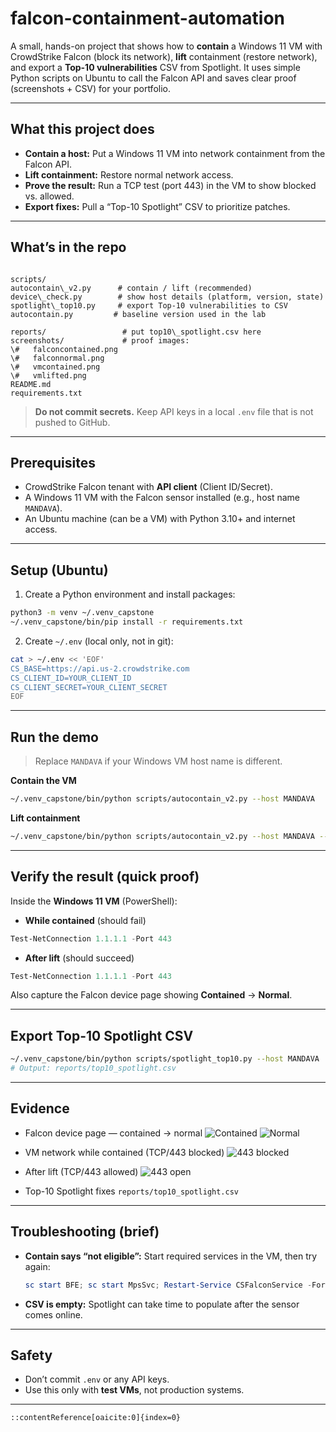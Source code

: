# falcon-containment-automation

A small, hands-on project that shows how to **contain** a Windows 11 VM with CrowdStrike Falcon (block its network), **lift** containment (restore network), and export a **Top-10 vulnerabilities** CSV from Spotlight. It uses simple Python scripts on Ubuntu to call the Falcon API and saves clear proof (screenshots + CSV) for your portfolio.

---

## What this project does
- **Contain a host:** Put a Windows 11 VM into network containment from the Falcon API.
- **Lift containment:** Restore normal network access.
- **Prove the result:** Run a TCP test (port 443) in the VM to show blocked vs. allowed.
- **Export fixes:** Pull a “Top-10 Spotlight” CSV to prioritize patches.

---

## What’s in the repo

```

scripts/
autocontain\_v2.py      # contain / lift (recommended)
device\_check.py        # show host details (platform, version, state)
spotlight\_top10.py     # export Top-10 vulnerabilities to CSV
autocontain.py         # baseline version used in the lab

reports/                 # put top10\_spotlight.csv here
screenshots/             # proof images:
\#   falconcontained.png
\#   falconnormal.png
\#   vmcontained.png
\#   vmlifted.png
README.md
requirements.txt

````

> **Do not commit secrets.** Keep API keys in a local `.env` file that is not pushed to GitHub.

---

## Prerequisites
- CrowdStrike Falcon tenant with **API client** (Client ID/Secret).
- A Windows 11 VM with the Falcon sensor installed (e.g., host name `MANDAVA`).
- An Ubuntu machine (can be a VM) with Python 3.10+ and internet access.

---

## Setup (Ubuntu)
1) Create a Python environment and install packages:
```bash
python3 -m venv ~/.venv_capstone
~/.venv_capstone/bin/pip install -r requirements.txt
````

2. Create `~/.env` (local only, not in git):

```bash
cat > ~/.env << 'EOF'
CS_BASE=https://api.us-2.crowdstrike.com
CS_CLIENT_ID=YOUR_CLIENT_ID
CS_CLIENT_SECRET=YOUR_CLIENT_SECRET
EOF
```

---

## Run the demo

> Replace `MANDAVA` if your Windows VM host name is different.

**Contain the VM**

```bash
~/.venv_capstone/bin/python scripts/autocontain_v2.py --host MANDAVA
```

**Lift containment**

```bash
~/.venv_capstone/bin/python scripts/autocontain_v2.py --host MANDAVA --lift
```

---

## Verify the result (quick proof)

Inside the **Windows 11 VM** (PowerShell):

* **While contained** (should fail)

```powershell
Test-NetConnection 1.1.1.1 -Port 443
```

* **After lift** (should succeed)

```powershell
Test-NetConnection 1.1.1.1 -Port 443
```

Also capture the Falcon device page showing **Contained** → **Normal**.

---

## Export Top-10 Spotlight CSV

```bash
~/.venv_capstone/bin/python scripts/spotlight_top10.py --host MANDAVA
# Output: reports/top10_spotlight.csv
```

---

## Evidence

* Falcon device page — contained → normal
  ![Contained](screenshots/falconcontained.png)
  ![Normal](screenshots/falconnormal.png)

* VM network while contained (TCP/443 blocked)
  ![443 blocked](screenshots/vmcontained.png)

* After lift (TCP/443 allowed)
  ![443 open](screenshots/vmlifted.png)

* Top-10 Spotlight fixes
  `reports/top10_spotlight.csv`

---

## Troubleshooting (brief)

* **Contain says “not eligible”:**
  Start required services in the VM, then try again:

  ```powershell
  sc start BFE; sc start MpsSvc; Restart-Service CSFalconService -Force
  ```
* **CSV is empty:** Spotlight can take time to populate after the sensor comes online.

---

## Safety

* Don’t commit `.env` or any API keys.
* Use this only with **test VMs**, not production systems.

---

```
::contentReference[oaicite:0]{index=0}
```
